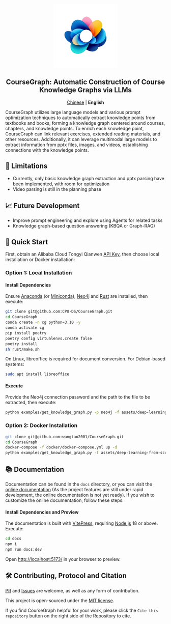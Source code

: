 <div align="center">
<img src="docs/public/logo.png" width="200"  alt="" />
<h2>CourseGraph: Automatic Construction of Course Knowledge Graphs via LLMs</h2>

<p>
    <a href="README.md">Chinese</a> | <b>English</b>
</p>
</div>

CourseGraph utilizes large language models and various prompt optimization techniques to automatically extract knowledge points from textbooks and books, forming a knowledge graph centered around courses, chapters, and knowledge points. To enrich each knowledge point, CourseGraph can link relevant exercises, extended reading materials, and other resources. Additionally, it can leverage multimodal large models to extract information from pptx files, images, and videos, establishing connections with the knowledge points.

## 🤔 Limitations

- Currently, only basic knowledge graph extraction and pptx parsing have been implemented, with room for optimization
- Video parsing is still in the planning phase

## 📈 Future Development

- Improve prompt engineering and explore using Agents for related tasks
- Knowledge graph-based question answering (KBQA or Graph-RAG)

## 🚀 Quick Start

First, obtain an Alibaba Cloud Tongyi Qianwen [API Key](https://help.aliyun.com/zh/model-studio/developer-reference/get-api-key), then choose local installation or Docker installation:

### Option 1: Local Installation

#### Install Dependencies

Ensure [Anaconda](https://www.anaconda.com/) (or [Miniconda](https://docs.anaconda.com/miniconda/)), [Neo4j](https://neo4j.com/) and [Rust](https://www.rust-lang.org/) are installed, then execute:

```bash
git clone git@github.com:CPU-DS/CourseGraph.git
cd CourseGraph
conda create -n cg python=3.10 -y
conda activate cg
pip install poetry
poetry config virtualenvs.create false
poetry install
sh rust/make.sh
```

On Linux, libreoffice is required for document conversion. For Debian-based systems: 

```bash
sudo apt install libreoffice
```

#### Execute

Provide the Neo4j connection password and the path to the file to be extracted, then execute:
```bash
python examples/get_knowledge_graph.py -p neo4j -f assets/deep-learning-from-scratch.pdf
```

### Option 2: Docker Installation

```bash
git clone git@github.com:wangtao2001/CourseGraph.git
cd CourseGraph
docker-compose -f docker/docker-compose.yml up -d
python examples/get_knowledge_graph.py -f assets/deep-learning-from-scratch.pdf
```

## 📚 Documentation

Documentation can be found in the `docs` directory, or you can visit the [online documentation](https://CPU-DS.github.io/CourseGraph/) (As the project features are still under rapid development, the online documentation is not yet ready). If you wish to customize the online documentation, follow these steps:

#### Install Dependencies and Preview

The documentation is built with [VitePress](https://vitepress.dev/), requiring [Node.js](https://nodejs.org/) 18 or above. Execute:

```bash
cd docs
npm i
npm run docs:dev
```

Open [http://localhost:5173/](http://localhost:5173/) in your browser to preview.

## 🛠️ Contributing, Protocol and Citation

[PR](https://github.com/CPU-DS/CourseGraph/pulls) and [Issues](https://github.com/CPU-DS/CourseGraph/issues) are welcome, as well as any form of contribution.

This project is open-sourced under the [MIT license](LICENSE). 

If you find CourseGraph helpful for your work, please click the `Cite this repository` button on the right side of the Repository to cite.